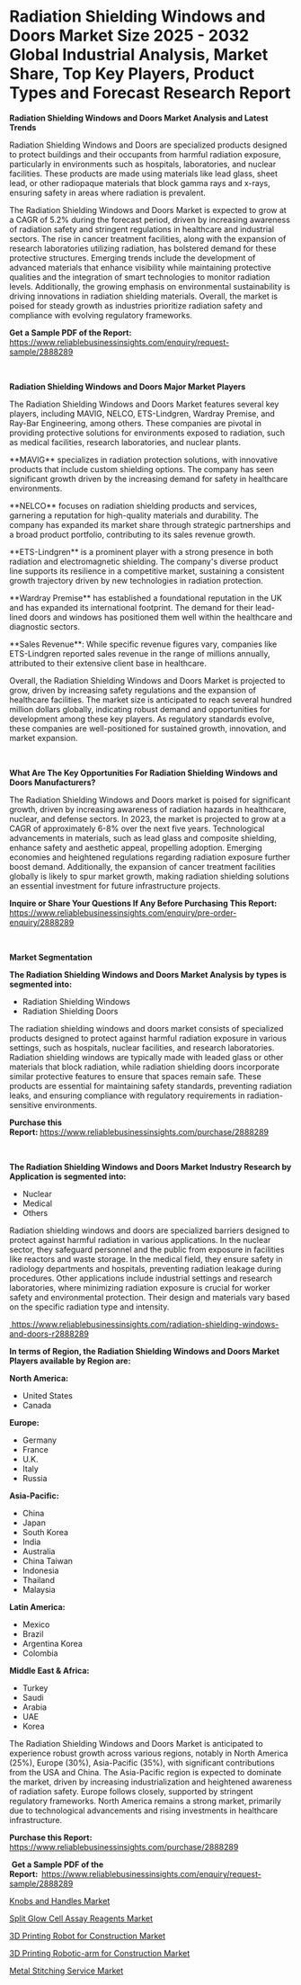 <p><h1>Radiation Shielding Windows and Doors Market Size 2025 - 2032 Global Industrial Analysis, Market Share, Top Key Players, Product Types and Forecast Research Report</h1></p><p><strong>Radiation Shielding Windows and Doors Market Analysis and Latest Trends</strong></p>
<p><p>Radiation Shielding Windows and Doors are specialized products designed to protect buildings and their occupants from harmful radiation exposure, particularly in environments such as hospitals, laboratories, and nuclear facilities. These products are made using materials like lead glass, sheet lead, or other radiopaque materials that block gamma rays and x-rays, ensuring safety in areas where radiation is prevalent.</p><p>The Radiation Shielding Windows and Doors Market is expected to grow at a CAGR of 5.2% during the forecast period, driven by increasing awareness of radiation safety and stringent regulations in healthcare and industrial sectors. The rise in cancer treatment facilities, along with the expansion of research laboratories utilizing radiation, has bolstered demand for these protective structures. Emerging trends include the development of advanced materials that enhance visibility while maintaining protective qualities and the integration of smart technologies to monitor radiation levels. Additionally, the growing emphasis on environmental sustainability is driving innovations in radiation shielding materials. Overall, the market is poised for steady growth as industries prioritize radiation safety and compliance with evolving regulatory frameworks.</p></p>
<p><strong>Get a Sample PDF of the Report:&nbsp;</strong> <a href="https://www.reliablebusinessinsights.com/enquiry/request-sample/2888289?utm_campaign=1847&utm_medium=2&utm_source=Github&utm_content=ia&utm_term=14032025&utm_id=radiation-shielding-windows-and-doors">https://www.reliablebusinessinsights.com/enquiry/request-sample/2888289</a></p>
<p>&nbsp;</p>
<p><strong>Radiation Shielding Windows and Doors Major Market Players</strong></p>
<p><p>The Radiation Shielding Windows and Doors Market features several key players, including MAVIG, NELCO, ETS-Lindgren, Wardray Premise, and Ray-Bar Engineering, among others. These companies are pivotal in providing protective solutions for environments exposed to radiation, such as medical facilities, research laboratories, and nuclear plants.</p><p>**MAVIG** specializes in radiation protection solutions, with innovative products that include custom shielding options. The company has seen significant growth driven by the increasing demand for safety in healthcare environments. </p><p>**NELCO** focuses on radiation shielding products and services, garnering a reputation for high-quality materials and durability. The company has expanded its market share through strategic partnerships and a broad product portfolio, contributing to its sales revenue growth.</p><p>**ETS-Lindgren** is a prominent player with a strong presence in both radiation and electromagnetic shielding. The company's diverse product line supports its resilience in a competitive market, sustaining a consistent growth trajectory driven by new technologies in radiation protection.</p><p>**Wardray Premise** has established a foundational reputation in the UK and has expanded its international footprint. The demand for their lead-lined doors and windows has positioned them well within the healthcare and diagnostic sectors.</p><p>**Sales Revenue**: While specific revenue figures vary, companies like ETS-Lindgren reported sales revenue in the range of millions annually, attributed to their extensive client base in healthcare.</p><p>Overall, the Radiation Shielding Windows and Doors Market is projected to grow, driven by increasing safety regulations and the expansion of healthcare facilities. The market size is anticipated to reach several hundred million dollars globally, indicating robust demand and opportunities for development among these key players. As regulatory standards evolve, these companies are well-positioned for sustained growth, innovation, and market expansion.</p></p>
<p>&nbsp;</p>
<p><strong>What Are The Key Opportunities For Radiation Shielding Windows and Doors Manufacturers?</strong></p>
<p><p>The Radiation Shielding Windows and Doors market is poised for significant growth, driven by increasing awareness of radiation hazards in healthcare, nuclear, and defense sectors. In 2023, the market is projected to grow at a CAGR of approximately 6-8% over the next five years. Technological advancements in materials, such as lead glass and composite shielding, enhance safety and aesthetic appeal, propelling adoption. Emerging economies and heightened regulations regarding radiation exposure further boost demand. Additionally, the expansion of cancer treatment facilities globally is likely to spur market growth, making radiation shielding solutions an essential investment for future infrastructure projects.</p></p>
<p><strong>Inquire or Share Your Questions If Any Before Purchasing This Report:</strong> <a href="https://www.reliablebusinessinsights.com/enquiry/pre-order-enquiry/2888289?utm_campaign=1847&utm_medium=2&utm_source=Github&utm_content=ia&utm_term=14032025&utm_id=radiation-shielding-windows-and-doors">https://www.reliablebusinessinsights.com/enquiry/pre-order-enquiry/2888289</a></p>
<p>&nbsp;</p>
<p><strong>Market Segmentation</strong></p>
<p><strong>The Radiation Shielding Windows and Doors Market Analysis by types is segmented into:</strong></p>
<p><ul><li>Radiation Shielding Windows</li><li>Radiation Shielding Doors</li></ul></p>
<p><p>The radiation shielding windows and doors market consists of specialized products designed to protect against harmful radiation exposure in various settings, such as hospitals, nuclear facilities, and research laboratories. Radiation shielding windows are typically made with leaded glass or other materials that block radiation, while radiation shielding doors incorporate similar protective features to ensure that spaces remain safe. These products are essential for maintaining safety standards, preventing radiation leaks, and ensuring compliance with regulatory requirements in radiation-sensitive environments.</p></p>
<p><strong>Purchase this Report:&nbsp;</strong><a href="https://www.reliablebusinessinsights.com/purchase/2888289?utm_campaign=1847&utm_medium=2&utm_source=Github&utm_content=ia&utm_term=14032025&utm_id=radiation-shielding-windows-and-doors">https://www.reliablebusinessinsights.com/purchase/2888289</a></p>
<p>&nbsp;</p>
<p><strong>The Radiation Shielding Windows and Doors Market Industry Research by Application is segmented into:</strong></p>
<p><ul><li>Nuclear</li><li>Medical</li><li>Others</li></ul></p>
<p><p>Radiation shielding windows and doors are specialized barriers designed to protect against harmful radiation in various applications. In the nuclear sector, they safeguard personnel and the public from exposure in facilities like reactors and waste storage. In the medical field, they ensure safety in radiology departments and hospitals, preventing radiation leakage during procedures. Other applications include industrial settings and research laboratories, where minimizing radiation exposure is crucial for worker safety and environmental protection. Their design and materials vary based on the specific radiation type and intensity.</p></p>
<p><a href="https://www.reliablebusinessinsights.com/radiation-shielding-windows-and-doors-r2888289?utm_campaign=1847&utm_medium=2&utm_source=Github&utm_content=ia&utm_term=14032025&utm_id=radiation-shielding-windows-and-doors">&nbsp;https://www.reliablebusinessinsights.com/radiation-shielding-windows-and-doors-r2888289</a></p>
<p><strong>In terms of Region, the Radiation Shielding Windows and Doors Market Players available by Region are:</strong></p>
<p>
    <p> <strong> North America: </strong>
        <ul>
            <li>United States</li>
            <li>Canada</li>
        </ul>
        </p> 
    <p> <strong> Europe: </strong>
        <ul>
            <li>Germany</li>
            <li>France</li>
            <li>U.K.</li>
            <li>Italy</li>
            <li>Russia</li>
        </ul>
        </p> 
    <p> <strong> Asia-Pacific: </strong>
        <ul>
            <li>China</li>
            <li>Japan</li>
            <li>South Korea</li>
            <li>India</li>
            <li>Australia</li>
            <li>China Taiwan</li>
            <li>Indonesia</li>
            <li>Thailand</li>
            <li>Malaysia</li>
        </ul>
        </p> 
    <p> <strong> Latin America: </strong>
        <ul>
            <li>Mexico</li>
            <li>Brazil</li>
            <li>Argentina Korea</li>
            <li>Colombia</li>
        </ul>
        </p> 
    <p> <strong> Middle East & Africa: </strong>
        <ul>
            <li>Turkey</li>
            <li>Saudi</li>
            <li>Arabia</li>
            <li>UAE</li>
            <li>Korea</li>
        </ul>
    </p>
    </p>
<p><p>The Radiation Shielding Windows and Doors Market is anticipated to experience robust growth across various regions, notably in North America (25%), Europe (30%), Asia-Pacific (35%), with significant contributions from the USA and China. The Asia-Pacific region is expected to dominate the market, driven by increasing industrialization and heightened awareness of radiation safety. Europe follows closely, supported by stringent regulatory frameworks. North America remains a strong market, primarily due to technological advancements and rising investments in healthcare infrastructure.</p></p>
<p><strong>Purchase this Report: </strong><a href="https://www.reliablebusinessinsights.com/purchase/2888289?utm_campaign=1847&utm_medium=2&utm_source=Github&utm_content=ia&utm_term=14032025&utm_id=radiation-shielding-windows-and-doors">https://www.reliablebusinessinsights.com/purchase/2888289</a></p>
<p>&nbsp;<strong>Get a Sample PDF of the Report:&nbsp;&nbsp;</strong><a href="https://www.reliablebusinessinsights.com/enquiry/request-sample/2888289?utm_campaign=1847&utm_medium=2&utm_source=Github&utm_content=ia&utm_term=14032025&utm_id=radiation-shielding-windows-and-doors">https://www.reliablebusinessinsights.com/enquiry/request-sample/2888289</a></p>
<p><strong></strong></p>
<p><p><a href="https://github.com/puhakhommabh/Market-Research-Report-List-1/blob/main/knobs-and-handles-market.md?utm_campaign=1847&utm_medium=2&utm_source=Github&utm_content=ia&utm_term=14032025&utm_id=radiation-shielding-windows-and-doors">Knobs and Handles Market</a></p><p><a href="https://github.com/ozolsgasko02/Market-Research-Report-List-1/blob/main/split-glow-cell-assay-reagents-market.md?utm_campaign=1847&utm_medium=2&utm_source=Github&utm_content=ia&utm_term=14032025&utm_id=radiation-shielding-windows-and-doors">Split Glow Cell Assay Reagents Market</a></p><p><a href="https://github.com/mynaoanes/Market-Research-Report-List-1/blob/main/3d-printing-robot-for-construction-market.md?utm_campaign=1847&utm_medium=2&utm_source=Github&utm_content=ia&utm_term=14032025&utm_id=radiation-shielding-windows-and-doors">3D Printing Robot for Construction Market</a></p><p><a href="https://github.com/joubehobock75/Market-Research-Report-List-1/blob/main/3d-printing-robotic-arm-for-construction-market.md?utm_campaign=1847&utm_medium=2&utm_source=Github&utm_content=ia&utm_term=14032025&utm_id=radiation-shielding-windows-and-doors">3D Printing Robotic-arm for Construction Market</a></p><p><a href="https://github.com/supashcriana/Market-Research-Report-List-1/blob/main/metal-stitching-service-market.md?utm_campaign=1847&utm_medium=2&utm_source=Github&utm_content=ia&utm_term=14032025&utm_id=radiation-shielding-windows-and-doors">Metal Stitching Service Market</a></p></p>